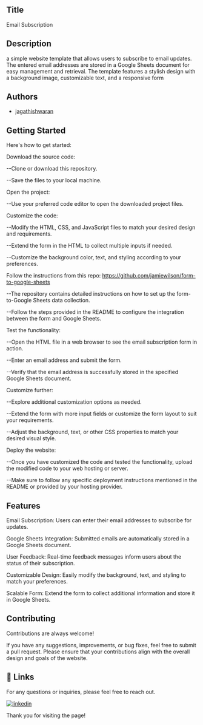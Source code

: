 
## Title

Email Subscription


## Description 

a simple website template that allows users to subscribe to email updates. The entered email addresses are stored in a Google Sheets document for easy management and retrieval. The template features a stylish design with a background image, customizable text, and a responsive form

## Authors

- [jagathishwaran](https://www.github.com/jagathishwaran) 

    
## Getting Started

Here's how to get started:

  

Download the source code:

--Clone or download this repository.

--Save the files to your local machine.

Open the project:

--Use your preferred code editor to open the downloaded project files.

Customize the code:

--Modify the HTML, CSS, and JavaScript files to match your desired design and requirements.

--Extend the form in the HTML to collect multiple inputs if needed.

--Customize the background color, text, and styling according to your preferences.

Follow the instructions from this repo:
https://github.com/jamiewilson/form-to-google-sheets

--The repository contains detailed instructions on how to set up the form-to-Google Sheets data collection.

--Follow the steps provided in the README to configure the integration between the form and Google Sheets.

Test the functionality:

--Open the HTML file in a web browser to see the email subscription form in action.

--Enter an email address and submit the form.

--Verify that the email address is successfully stored in the specified Google Sheets document.

Customize further:

--Explore additional customization options as needed.

--Extend the form with more input fields or customize the form layout to suit your requirements.

--Adjust the background, text, or other CSS properties to match your desired visual style.

Deploy the website:

--Once you have customized the code and tested the functionality, upload the modified code to your web hosting or server.

--Make sure to follow any specific deployment instructions mentioned in the README or provided by your hosting provider.



## Features



Email Subscription: Users can enter their email addresses to subscribe for updates.

Google Sheets Integration: Submitted emails are automatically stored in a Google Sheets document.

User Feedback: Real-time feedback messages inform users about the status of their subscription.

Customizable Design: Easily modify the background, text, and styling to match your preferences.

Scalable Form: Extend the form to collect additional information and store it in Google Sheets.





## Contributing

Contributions are always welcome!

If you have any suggestions, improvements, or bug fixes, feel free to submit a pull request. Please ensure that your contributions align with the overall design and goals of the website. 


## 🔗 Links

For any questions or inquiries, please feel free to reach out. 

[![linkedin](https://img.shields.io/badge/linkedin-0A66C2?style=for-the-badge&logo=linkedin&logoColor=white)](https://www.linkedin.com/in/jagathishwaran-m-172928231)


Thank you for visiting the page!
